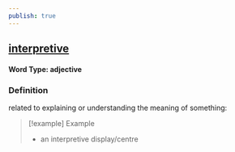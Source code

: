```yaml
---
publish: true
---
```

## [interpretive](https://dictionary.cambridge.org/dictionary/english/interpretive)

#### Word Type: adjective
### Definition
related to explaining or understanding the meaning of something:

>[!example] Example
> - an interpretive display/centre
